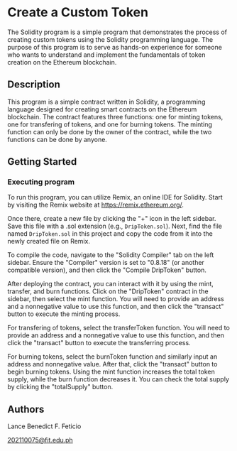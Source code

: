 # Create a Custom Token
The Solidity program is a simple program that demonstrates the process of creating custom tokens using the Solidity programming language.
The purpose of this program is to serve as hands-on experience for someone who wants to understand and implement the fundamentals of token creation on the Ethereum blockchain.

## Description
This program is a simple contract written in Solidity, a programming language designed for creating smart contracts on the Ethereum blockchain.
The contract features three functions: one for minting tokens, one for transfering of tokens, and one for burning tokens. The minting function can only be done by the owner of the contract, while the two functions can be done by anyone.

## Getting Started

### Executing program
To run this program, you can utilize Remix, an online IDE for Solidity. Start by visiting the Remix website at https://remix.ethereum.org/.

Once there, create a new file by clicking the "+" icon in the left sidebar. Save this file with a .sol extension (e.g., `DripToken.sol`). Next, find the file named `DripToken.sol` in this project and copy the code from it into the newly created file on Remix.

To compile the code, navigate to the "Solidity Compiler" tab on the left sidebar. Ensure the "Compiler" version is set to "0.8.18" (or another compatible version), and then click the "Compile DripToken" button.

After deploying the contract, you can interact with it by using the mint, transfer, and burn functions. Click on the "DripToken" contract in the sidebar, then select the mint function. You will need to provide an address and a nonnegative value to use this function, and then click the "transact" button to execute the minting process. 

For transfering of tokens, select the transferToken function.  You will need to provide an address and a nonnegative value to use this function, and then click the "transact" button to execute the transferring process. 

For burning tokens, select the burnToken function and similarly input an address and nonnegative value. After that, click the "transact" button to begin burning tokens. Using the mint function increases the total token supply, while the burn function decreases it. You can check the total supply by clicking the "totalSupply" button.


## Authors
Lance Benedict F. Feticio

202110075@fit.edu.ph

